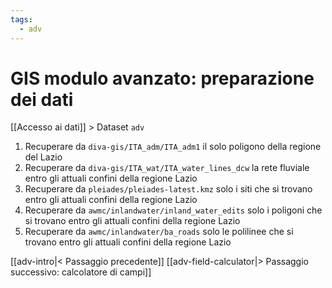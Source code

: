 ```yaml
---
tags:
  - adv
---
```

# GIS modulo avanzato: preparazione dei dati
[[Accesso ai dati]] > Dataset `adv`

1. Recuperare da `diva-gis/ITA_adm/ITA_adm1` il solo poligono della regione del Lazio
2. Recuperare da `diva-gis/ITA_wat/ITA_water_lines_dcw` la rete fluviale entro gli attuali confini della regione Lazio
3. Recuperare da `pleiades/pleiades-latest.kmz` solo i siti che si trovano entro gli attuali confini della regione Lazio
4. Recuperare da `awmc/inlandwater/inland_water_edits` solo i poligoni che si trovano entro gli attuali confini della regione Lazio
5. Recuperare da `awmc/inlandwater/ba_roads` solo le polilinee che si trovano entro gli attuali confini della regione Lazio


[[adv-intro|< Passaggio precedente]]
[[adv-field-calculator|> Passaggio successivo: calcolatore di campi]]